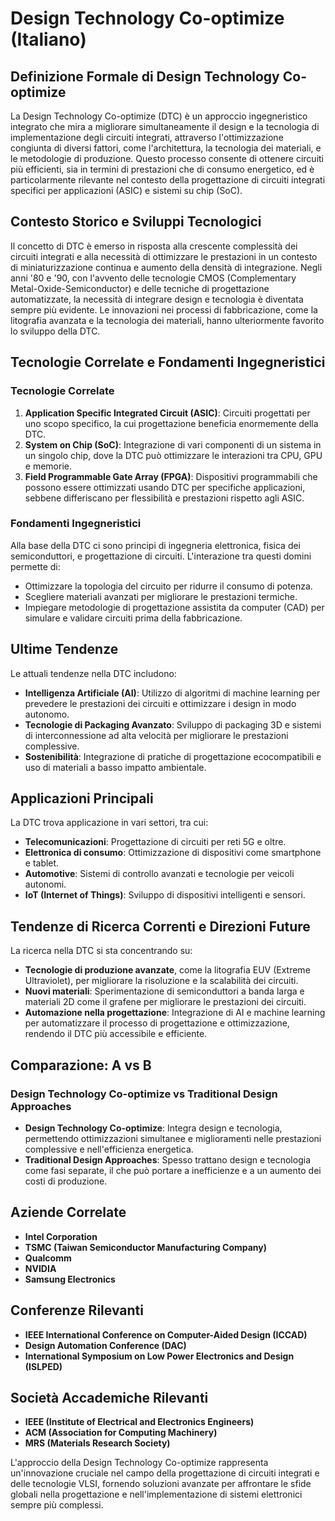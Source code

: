 # Design Technology Co-optimize (Italiano)

## Definizione Formale di Design Technology Co-optimize

La Design Technology Co-optimize (DTC) è un approccio ingegneristico integrato che mira a migliorare simultaneamente il design e la tecnologia di implementazione degli circuiti integrati, attraverso l'ottimizzazione congiunta di diversi fattori, come l'architettura, la tecnologia dei materiali, e le metodologie di produzione. Questo processo consente di ottenere circuiti più efficienti, sia in termini di prestazioni che di consumo energetico, ed è particolarmente rilevante nel contesto della progettazione di circuiti integrati specifici per applicazioni (ASIC) e sistemi su chip (SoC).

## Contesto Storico e Sviluppi Tecnologici

Il concetto di DTC è emerso in risposta alla crescente complessità dei circuiti integrati e alla necessità di ottimizzare le prestazioni in un contesto di miniaturizzazione continua e aumento della densità di integrazione. Negli anni '80 e '90, con l'avvento delle tecnologie CMOS (Complementary Metal-Oxide-Semiconductor) e delle tecniche di progettazione automatizzate, la necessità di integrare design e tecnologia è diventata sempre più evidente. Le innovazioni nei processi di fabbricazione, come la litografia avanzata e la tecnologia dei materiali, hanno ulteriormente favorito lo sviluppo della DTC.

## Tecnologie Correlate e Fondamenti Ingegneristici

### Tecnologie Correlate

1. **Application Specific Integrated Circuit (ASIC)**: Circuiti progettati per uno scopo specifico, la cui progettazione beneficia enormemente della DTC.
2. **System on Chip (SoC)**: Integrazione di vari componenti di un sistema in un singolo chip, dove la DTC può ottimizzare le interazioni tra CPU, GPU e memorie.
3. **Field Programmable Gate Array (FPGA)**: Dispositivi programmabili che possono essere ottimizzati usando DTC per specifiche applicazioni, sebbene differiscano per flessibilità e prestazioni rispetto agli ASIC.

### Fondamenti Ingegneristici

Alla base della DTC ci sono principi di ingegneria elettronica, fisica dei semiconduttori, e progettazione di circuiti. L'interazione tra questi domini permette di:
- Ottimizzare la topologia del circuito per ridurre il consumo di potenza.
- Scegliere materiali avanzati per migliorare le prestazioni termiche.
- Impiegare metodologie di progettazione assistita da computer (CAD) per simulare e validare circuiti prima della fabbricazione.

## Ultime Tendenze

Le attuali tendenze nella DTC includono:
- **Intelligenza Artificiale (AI)**: Utilizzo di algoritmi di machine learning per prevedere le prestazioni dei circuiti e ottimizzare i design in modo autonomo.
- **Tecnologie di Packaging Avanzato**: Sviluppo di packaging 3D e sistemi di interconnessione ad alta velocità per migliorare le prestazioni complessive.
- **Sostenibilità**: Integrazione di pratiche di progettazione ecocompatibili e uso di materiali a basso impatto ambientale.

## Applicazioni Principali

La DTC trova applicazione in vari settori, tra cui:
- **Telecomunicazioni**: Progettazione di circuiti per reti 5G e oltre.
- **Elettronica di consumo**: Ottimizzazione di dispositivi come smartphone e tablet.
- **Automotive**: Sistemi di controllo avanzati e tecnologie per veicoli autonomi.
- **IoT (Internet of Things)**: Sviluppo di dispositivi intelligenti e sensori.

## Tendenze di Ricerca Correnti e Direzioni Future

La ricerca nella DTC si sta concentrando su:
- **Tecnologie di produzione avanzate**, come la litografia EUV (Extreme Ultraviolet), per migliorare la risoluzione e la scalabilità dei circuiti.
- **Nuovi materiali**: Sperimentazione di semiconduttori a banda larga e materiali 2D come il grafene per migliorare le prestazioni dei circuiti.
- **Automazione nella progettazione**: Integrazione di AI e machine learning per automatizzare il processo di progettazione e ottimizzazione, rendendo il DTC più accessibile e efficiente.

## Comparazione: A vs B

### Design Technology Co-optimize vs Traditional Design Approaches

- **Design Technology Co-optimize**: Integra design e tecnologia, permettendo ottimizzazioni simultanee e miglioramenti nelle prestazioni complessive e nell'efficienza energetica.
- **Traditional Design Approaches**: Spesso trattano design e tecnologia come fasi separate, il che può portare a inefficienze e a un aumento dei costi di produzione.

## Aziende Correlate

- **Intel Corporation**
- **TSMC (Taiwan Semiconductor Manufacturing Company)**
- **Qualcomm**
- **NVIDIA**
- **Samsung Electronics**

## Conferenze Rilevanti

- **IEEE International Conference on Computer-Aided Design (ICCAD)**
- **Design Automation Conference (DAC)**
- **International Symposium on Low Power Electronics and Design (ISLPED)**

## Società Accademiche Rilevanti

- **IEEE (Institute of Electrical and Electronics Engineers)**
- **ACM (Association for Computing Machinery)**
- **MRS (Materials Research Society)**

L'approccio della Design Technology Co-optimize rappresenta un'innovazione cruciale nel campo della progettazione di circuiti integrati e delle tecnologie VLSI, fornendo soluzioni avanzate per affrontare le sfide globali nella progettazione e nell'implementazione di sistemi elettronici sempre più complessi.